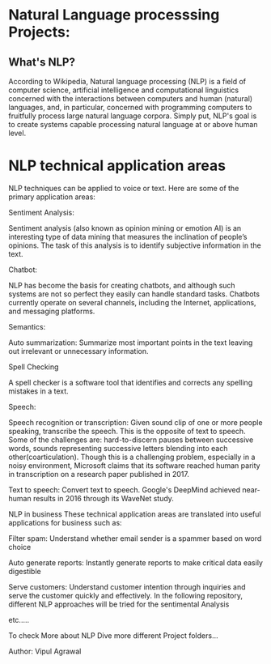 # Natural Language processsing Projects:
## What's NLP?
According to Wikipedia, Natural language processing (NLP) is a field of computer science, artificial intelligence and computational linguistics concerned with the interactions between computers and human (natural) languages, and, in particular, concerned with programming computers to fruitfully process large natural language corpora. Simply put, NLP's goal is to create systems capable processing natural language at or above human level.

# NLP technical application areas
NLP techniques can be applied to voice or text. Here are some of the primary application areas:

Sentiment Analysis:

Sentiment analysis (also known as opinion mining or emotion AI) is an interesting type of data mining that measures the inclination of people’s opinions. The task of this analysis is to identify subjective information in the text.

Chatbot: 

NLP has become the basis for creating chatbots, and although such systems are not so perfect they easily can handle standard tasks. Chatbots currently operate on several channels, including the Internet, applications, and messaging platforms.

Semantics:

Auto summarization: Summarize most important points in the text leaving out irrelevant or unnecessary information.

Spell Checking

A spell checker is a software tool that identifies and corrects any spelling mistakes in a text.

Speech:

Speech recognition or transcription: Given sound clip of one or more people speaking, transcribe the speech. This is the opposite of text to speech. Some of the challenges are: hard-to-discern pauses between successive words, sounds representing successive letters blending into each other(coarticulation). Though this is a challenging problem, especially in a noisy environment, Microsoft claims that its software reached human parity in transcription on a research paper published in 2017.

Text to speech: Convert text to speech. Google's DeepMind achieved near-human results in 2016 through its WaveNet study.

NLP in business
These technical application areas are translated into useful applications for business such as:

Filter spam: Understand whether email sender is a spammer based on word choice

Auto generate reports: Instantly generate reports to make critical data easily digestible

Serve customers: Understand customer intention through inquiries and serve the customer quickly and effectively.
In the following repository, different NLP approaches will be tried for the sentimental Analysis

etc.....

To check More about NLP Dive more different Project folders...

Author: Vipul Agrawal
